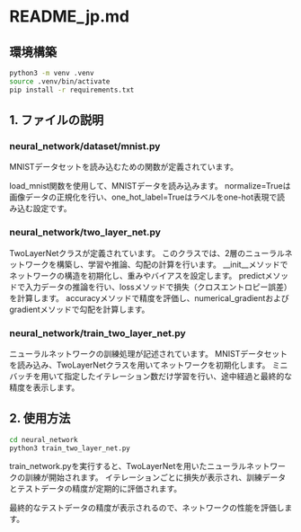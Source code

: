 # README_jp.md

## 環境構築

```zsh
python3 -m venv .venv
source .venv/bin/activate
pip install -r requirements.txt
```

## 1. ファイルの説明

### neural_network/dataset/mnist.py

MNISTデータセットを読み込むための関数が定義されています。

load_mnist関数を使用して、MNISTデータを読み込みます。
normalize=Trueは画像データの正規化を行い、one_hot_label=Trueはラベルをone-hot表現で読み込む設定です。

### neural_network/two_layer_net.py

TwoLayerNetクラスが定義されています。
このクラスでは、2層のニューラルネットワークを構築し、学習や推論、勾配の計算を行います。
__init__メソッドでネットワークの構造を初期化し、重みやバイアスを設定します。
predictメソッドで入力データの推論を行い、lossメソッドで損失（クロスエントロピー誤差）を計算します。
accuracyメソッドで精度を評価し、numerical_gradientおよびgradientメソッドで勾配を計算します。

### neural_network/train_two_layer_net.py

ニューラルネットワークの訓練処理が記述されています。
MNISTデータセットを読み込み、TwoLayerNetクラスを用いてネットワークを初期化します。
ミニバッチを用いて指定したイテレーション数だけ学習を行い、途中経過と最終的な精度を表示します。

## 2. 使用方法

```zsh
cd neural_network
python3 train_two_layer_net.py
```

train_network.pyを実行すると、TwoLayerNetを用いたニューラルネットワークの訓練が開始されます。
イテレーションごとに損失が表示され、訓練データとテストデータの精度が定期的に評価されます。

最終的なテストデータの精度が表示されるので、ネットワークの性能を評価します。
